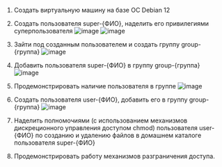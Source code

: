 1. Создать виртуальную машину на базе ОС Debian 12 
2. Создать пользователя super-{ФИО}, наделить его привилегиями суперпользователя
   ![image](https://github.com/slavastrybak/TOIB/assets/70744558/d0fcb759-6f78-4713-9ffe-fe4a367aae80)
   ![image](https://github.com/slavastrybak/TOIB/assets/70744558/018e51a1-a8a2-4571-8b1b-fbeeb5f69ee7)
4. Зайти под созданным пользователем и создать группу group-{группа}
   ![image](https://github.com/slavastrybak/TOIB/assets/70744558/1a58ddc1-c1bf-4305-a5aa-32287ac2e43b)
6. Добавить пользователя super-{ФИО} в группу group-{группа}
   ![image](https://github.com/slavastrybak/TOIB/assets/70744558/c2579477-70a2-40d1-9dcd-f90e3054c587)
8. Продемонстрировать наличие пользователя в группе
   ![image](https://github.com/slavastrybak/TOIB/assets/70744558/d9517295-f263-4bdf-98c2-b802f55e5f12)
10. Создать пользователя user-{ФИО}, добавить его в группу group-{группа}
    ![image](https://github.com/slavastrybak/TOIB/assets/70744558/d3cd83f9-caf2-46fc-8b25-927967090261)
12. Наделить полномочиями (с использованием механизмов дискреционного управления
доступом chmod) пользователя user-{ФИО} по созданию и удалению файлов в домашнем
каталоге пользователя super-{ФИО}

14. Продемонстрировать работу механизмов разграничения доступа.

